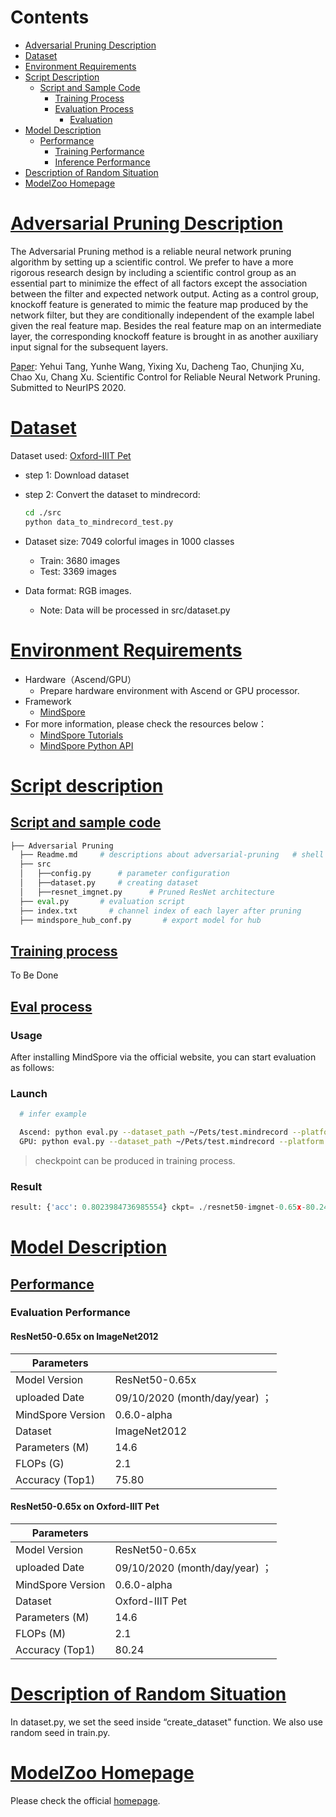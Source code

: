 # Contents

- [Adversarial Pruning Description](#adversarial-pruning-description)
- [Dataset](#dataset)
- [Environment Requirements](#environment-requirements)
- [Script Description](#script-description)
    - [Script and Sample Code](#script-and-sample-code)
        - [Training Process](#training-process)
        - [Evaluation Process](#evaluation-process)
            - [Evaluation](#evaluation)
- [Model Description](#model-description)
    - [Performance](#performance)  
        - [Training Performance](#evaluation-performance)
        - [Inference Performance](#evaluation-performance)
- [Description of Random Situation](#description-of-random-situation)
- [ModelZoo Homepage](#modelzoo-homepage)

# [Adversarial Pruning Description](#contents)

The Adversarial Pruning method is a reliable neural network pruning algorithm by setting up a scientific control. We prefer to have a more rigorous research design by including a scientific control group as an essential part to minimize the effect of all factors except the association between the filter and expected network output. Acting as a control group, knockoff feature is generated to mimic the feature map produced by the network filter, but they are conditionally independent of the example label given the real feature map.  Besides the real feature map on an intermediate layer, the corresponding knockoff feature is brought in as another auxiliary input signal for the subsequent layers.

[Paper](https://openaccess.thecvf.com/content_CVPR_2020/papers/Han_GhostNet_More_Features_From_Cheap_Operations_CVPR_2020_paper.pdf): Yehui Tang, Yunhe Wang, Yixing Xu, Dacheng Tao, Chunjing Xu, Chao Xu, Chang Xu. Scientific Control for Reliable Neural Network Pruning. Submitted to NeurIPS 2020.

# [Dataset](#contents)

Dataset used: [Oxford-IIIT Pet](https://www.robots.ox.ac.uk/~vgg/data/pets/)

- step 1: Download dataset

- step 2: Convert the dataset to mindrecord:

    ```bash
    cd ./src
    python data_to_mindrecord_test.py
    ```

- Dataset size: 7049 colorful images in 1000 classes
    - Train:  3680 images
    - Test: 3369 images
- Data format: RGB images.
    - Note: Data will be processed in src/dataset.py

# [Environment Requirements](#contents)

- Hardware（Ascend/GPU）
    - Prepare hardware environment with Ascend or GPU processor.
- Framework
    - [MindSpore](https://www.mindspore.cn/install/en)
- For more information, please check the resources below：
    - [MindSpore Tutorials](https://www.mindspore.cn/tutorials/en/r1.9/index.html)
    - [MindSpore Python API](https://www.mindspore.cn/docs/en/r1.9/index.html)

# [Script description](#contents)

## [Script and sample code](#contents)

```python
├── Adversarial Pruning
  ├── Readme.md     # descriptions about adversarial-pruning   # shell script for evaluation with CPU, GPU or Ascend
  ├── src
  │   ├──config.py      # parameter configuration
  │   ├──dataset.py     # creating dataset
  │   ├──resnet_imgnet.py      # Pruned ResNet architecture
  ├── eval.py       # evaluation script
  ├── index.txt       # channel index of each layer after pruning
  ├── mindspore_hub_conf.py       # export model for hub
```

## [Training process](#contents)

To Be Done

## [Eval process](#contents)

### Usage

After installing MindSpore via the official website, you can start evaluation as follows:

### Launch

```bash
  # infer example

  Ascend: python eval.py --dataset_path ~/Pets/test.mindrecord --platform Ascend --checkpoint_path [CHECKPOINT_PATH]
  GPU: python eval.py --dataset_path ~/Pets/test.mindrecord --platform GPU --checkpoint_path [CHECKPOINT_PATH]
```

> checkpoint can be produced in training process.

### Result

```python
result: {'acc': 0.8023984736985554} ckpt= ./resnet50-imgnet-0.65x-80.24.ckpt
```

# [Model Description](#contents)

## [Performance](#contents)

### Evaluation Performance

#### ResNet50-0.65x on ImageNet2012

| Parameters                 |                                        |
| -------------------------- | -------------------------------------- |
| Model Version              | ResNet50-0.65x                              |
| uploaded Date              | 09/10/2020 (month/day/year)  ；                       |
| MindSpore Version          | 0.6.0-alpha                                                       |
| Dataset                    | ImageNet2012                                                    |
| Parameters (M)             | 14.6                                              |
| FLOPs (G) | 2.1 |
| Accuracy (Top1) | 75.80 |

#### ResNet50-0.65x on Oxford-IIIT Pet

| Parameters                 |                                        |
| -------------------------- | -------------------------------------- |
| Model Version              | ResNet50-0.65x                               |
| uploaded Date              | 09/10/2020 (month/day/year)  ；                      |
| MindSpore Version          | 0.6.0-alpha                                                       |
| Dataset                    | Oxford-IIIT Pet                                                   |
| Parameters (M)             | 14.6                                                |
| FLOPs (M) | 2.1 |
| Accuracy (Top1) |            80.24            |

# [Description of Random Situation](#contents)

In dataset.py, we set the seed inside “create_dataset" function. We also use random seed in train.py.

# [ModelZoo Homepage](#contents)

Please check the official [homepage](https://gitee.com/mindspore/models).
